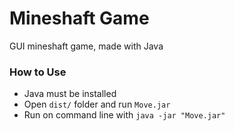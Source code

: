 # Mineshaft Game
GUI mineshaft game, made with Java

### How to Use
* Java must be installed
* Open `dist/` folder and run `Move.jar`
* Run on command line with `java -jar "Move.jar"`
